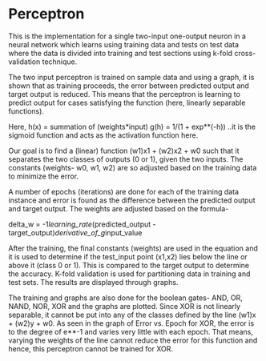 # Perceptron

This is the implementation for a single two-input one-output neuron in a neural network which learns using training data and tests on test data where the data is divided into training and test sections using k-fold cross-validation technique.

The two input perceptron is trained on sample data and using a graph, it is shown that as training proceeds, the error between predicted output and target output is reduced. This means that the perceptron is learning to predict output for cases satisfying the function (here, linearly separable functions).

Here,
h(x) = summation of (weights*input)
g(h) = 1/(1 + exp**(-h))           ..it is the sigmoid function and acts as the activation function here. 

Our goal is to find a (linear) function (w1)x1 + (w2)x2 + w0 such that it separates the two classes of outputs (0 or 1), given the two inputs. The constants (weights- w0, w1, w2) are so adjusted based on the training data to minimize the error.

A number of epochs (iterations) are done for each of the training data instance and error is found as the difference between the predicted output and target output. The weights are adjusted based on the formula-

delta_w = -1*learning_rate*(predicted_output - target_output)*derivative_of_g*input_value

After the training, the final constants (weights) are used in the equation and it is used to determine if the test_input point (x1,x2) lies below the line or above it (class 0 or 1). This is compared to the target output to determine the accuracy. K-fold validation is used for partitioning data in training and test sets. The results are displayed through graphs.

The training and graphs are also done for the boolean gates- AND, OR, NAND, NOR, XOR and the graphs are plotted. Since XOR is not linearly separable, it cannot be put into any of the classes defined by the line (w1)x + (w2)y + w0. As seen in the graph of Error vs. Epoch for XOR, the error is to the degree of e**-1 and varies very little with each epoch. That means, varying the weights of the line cannot reduce the error for this function and hence, this perceptron cannot be trained for XOR.
